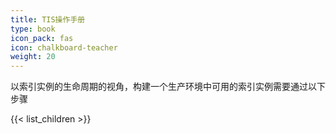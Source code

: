 ```yaml
---
title: TIS操作手册
type: book
icon_pack: fas
icon: chalkboard-teacher
weight: 20
---
```


以索引实例的生命周期的视角，构建一个生产环境中可用的索引实例需要通过以下步骤

{{< list_children >}}
